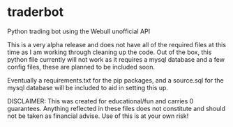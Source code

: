 # traderbot
Python trading bot using the Webull unofficial API

This is a very alpha release and does not have all of the required files at this time as I am working through cleaning up the code.
Out of the box, this python file currently will not work as it requires a mysql database and a few config files, these are planned to be included soon.

Eventually a requirements.txt for the pip packages, and a source.sql for the mysql database will be included to aid in setting this up.

DISCLAIMER:
This was created for educational/fun and carries 0 guarantees.
Anything reflected in these files does not constitute and should not be taken as financial advise.
Use of this is at your own risk!
